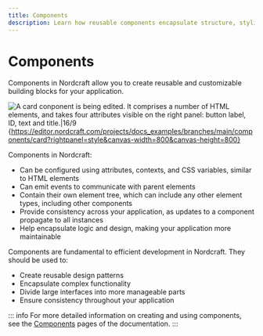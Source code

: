 ```yaml
---
title: Components
description: Learn how reusable components encapsulate structure, styling and behavior to create maintainable, consistent interfaces across your project.
---
```


# Components

Components in Nordcraft allow you to create reusable and customizable building blocks for your application.

![A card conponent is being edited. It comprises a number of HTML elements, and takes four attributes visible on the right panel: button label, ID, text and title.|16/9](component.webp 'Component'){https://editor.nordcraft.com/projects/docs_examples/branches/main/components/card?rightpanel=style&canvas-width=800&canvas-height=800}

Components in Nordcraft:

- Can be configured using attributes, contexts, and CSS variables, similar to HTML elements
- Can emit events to communicate with parent elements
- Contain their own element tree, which can include any other element types, including other components
- Provide consistency across your application, as updates to a component propagate to all instances
- Help encapsulate logic and design, making your application more maintainable

Components are fundamental to efficient development in Nordcraft. They should be used to:

- Create reusable design patterns
- Encapsulate complex functionality
- Divide large interfaces into more manageable parts
- Ensure consistency throughout your application

::: info
For more detailed information on creating and using components, see the [Components](/components/overview) pages of the documentation.
:::
